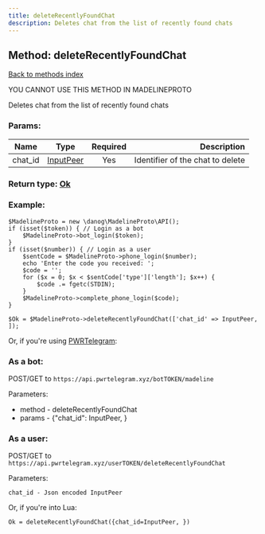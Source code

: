 ```yaml
---
title: deleteRecentlyFoundChat
description: Deletes chat from the list of recently found chats
---
```

## Method: deleteRecentlyFoundChat  
[Back to methods index](index.md)


YOU CANNOT USE THIS METHOD IN MADELINEPROTO


Deletes chat from the list of recently found chats

### Params:

| Name     |    Type       | Required | Description |
|----------|:-------------:|:--------:|------------:|
|chat\_id|[InputPeer](../types/InputPeer.md) | Yes|Identifier of the chat to delete|


### Return type: [Ok](../types/Ok.md)

### Example:


```
$MadelineProto = new \danog\MadelineProto\API();
if (isset($token)) { // Login as a bot
    $MadelineProto->bot_login($token);
}
if (isset($number)) { // Login as a user
    $sentCode = $MadelineProto->phone_login($number);
    echo 'Enter the code you received: ';
    $code = '';
    for ($x = 0; $x < $sentCode['type']['length']; $x++) {
        $code .= fgetc(STDIN);
    }
    $MadelineProto->complete_phone_login($code);
}

$Ok = $MadelineProto->deleteRecentlyFoundChat(['chat_id' => InputPeer, ]);
```

Or, if you're using [PWRTelegram](https://pwrtelegram.xyz):

### As a bot:

POST/GET to `https://api.pwrtelegram.xyz/botTOKEN/madeline`

Parameters:

* method - deleteRecentlyFoundChat
* params - {"chat_id": InputPeer, }



### As a user:

POST/GET to `https://api.pwrtelegram.xyz/userTOKEN/deleteRecentlyFoundChat`

Parameters:

```
chat_id - Json encoded InputPeer

```

Or, if you're into Lua:

```
Ok = deleteRecentlyFoundChat({chat_id=InputPeer, })
```

